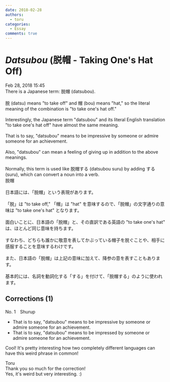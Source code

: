 ```yaml
---
date: 2018-02-28
authors:
  - toru
categories:
  - Essay
comments: true
---
```


# <strong><em>Datsubou</strong></em> (脱帽 - Taking One's Hat Off)
<div class="date">Feb 28, 2018 15:45</div>
<div id="post"><div id="body_show_ori">
There is a Japanese term: 脱帽 (datsubou).<br/><br/>脱 (datsu) means "to take off" and 帽 (bou) means "hat," so the literal meaning of the combination is "to take one's hat off."<br/><br/>Interestingly, the Japanese term "datsubou" and its literal English translation "to take one's hat off" have almost the same meaning.<br/><br/>That is to say, "datsubou" means to be impressive by someone or admire someone for an achievement.<br/><br/>Also, "datsubou" can mean a feeling of giving up in addition to the above meanings.<br/><br/>Normally, this term is used like 脱帽する (datsubou suru) by adding する (suru), which can convert a noun into a verb.
</div></div>

<!-- more -->

<div id="post_ja"><div id="body_show_mo">
脱帽<br/><br/>日本語には、「脱帽」という表現があります。<br/><br/>「脱」は "to take off," 「帽」は "hat" を意味するので、「脱帽」の文字通りの意味は "to take one's hat" となります。<br/><br/>面白いことに、日本語の「脱帽」と、その直訳である英語の "to take one's hat" は、ほとんど同じ意味を持ちます。<br/><br/>すなわち、どちらも誰かに敬意を表してかぶっている帽子を脱ぐことや、相手に感服することを意味するわけです。<br/><br/>また、日本語の「脱帽」は上記の意味に加えて、降参の意を表すこともあります。<br/><br/>基本的には、名詞を動詞化する「する」を付けて、「脱帽する」のように使われます。
</div></div>

## Corrections (1)
<div id="block"><div class="first_name"> No. 1　<span class="just_name">Shurup</span></div><div id="block2">
<ul class="correction_field">
<li class="incorrect">That is to say, "datsubou" means to be impressive by someone or admire someone for an achievement.</li>
<li class="corrected correct">
That is to say, "datsubou" means to be impress<span class="f_red">ed</span> by someone or admire someone for an achievement.
</li>
</ul>
<p class="comment_small">
 Cool! It's pretty interesting how two completely different languages can have this weird phrase in common!
</p>

</div><div class="name"><span class="just_name">Toru</span><br>
Thank you so much for the correction!<br/>Yes, it's weird but very interesting. :)
</div>
</div>
